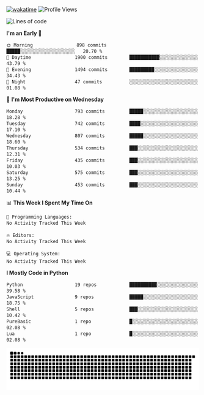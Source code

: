 [![wakatime](https://wakatime.com/badge/user/b920b284-3cde-4cd4-b72e-f7f22d050b16.svg)](https://wakatime.com/@b920b284-3cde-4cd4-b72e-f7f22d050b16)
![Profile Views](http://img.shields.io/badge/Profile%20Views-4586-blue)
<!--START_SECTION:waka-->
![Lines of code](https://img.shields.io/badge/From%20Hello%20World%20I%27ve%20Written-5.6%20million%20lines%20of%20code-blue)

**I'm an Early 🐤** 

```text
🌞 Morning                898 commits         █████░░░░░░░░░░░░░░░░░░░░   20.70 % 
🌆 Daytime                1900 commits        ███████████░░░░░░░░░░░░░░   43.79 % 
🌃 Evening                1494 commits        █████████░░░░░░░░░░░░░░░░   34.43 % 
🌙 Night                  47 commits          ░░░░░░░░░░░░░░░░░░░░░░░░░   01.08 % 
```
📅 **I'm Most Productive on Wednesday** 

```text
Monday                   793 commits         █████░░░░░░░░░░░░░░░░░░░░   18.28 % 
Tuesday                  742 commits         ████░░░░░░░░░░░░░░░░░░░░░   17.10 % 
Wednesday                807 commits         █████░░░░░░░░░░░░░░░░░░░░   18.60 % 
Thursday                 534 commits         ███░░░░░░░░░░░░░░░░░░░░░░   12.31 % 
Friday                   435 commits         ███░░░░░░░░░░░░░░░░░░░░░░   10.03 % 
Saturday                 575 commits         ███░░░░░░░░░░░░░░░░░░░░░░   13.25 % 
Sunday                   453 commits         ███░░░░░░░░░░░░░░░░░░░░░░   10.44 % 
```


📊 **This Week I Spent My Time On** 

```text
💬 Programming Languages: 
No Activity Tracked This Week

🔥 Editors: 
No Activity Tracked This Week

💻 Operating System: 
No Activity Tracked This Week
```

**I Mostly Code in Python** 

```text
Python                   19 repos            ██████████░░░░░░░░░░░░░░░   39.58 % 
JavaScript               9 repos             █████░░░░░░░░░░░░░░░░░░░░   18.75 % 
Shell                    5 repos             ███░░░░░░░░░░░░░░░░░░░░░░   10.42 % 
PureBasic                1 repo              █░░░░░░░░░░░░░░░░░░░░░░░░   02.08 % 
Lua                      1 repo              █░░░░░░░░░░░░░░░░░░░░░░░░   02.08 % 
```




<!--END_SECTION:waka-->
![Snake animation](https://raw.githubusercontent.com/timmypidashev/timmypidashev/main/commits.svg)
